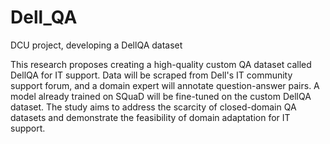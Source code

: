 # Dell_QA
DCU project, developing a DellQA dataset


This research proposes creating a high-quality custom QA dataset called DellQA for IT support. Data will be scraped from Dell's IT community support forum, and a domain expert will annotate question-answer pairs. A model already trained on SQuaD will be fine-tuned on the custom DellQA dataset. The study aims to address the scarcity of closed-domain QA datasets and demonstrate the feasibility of domain adaptation for IT support. 
